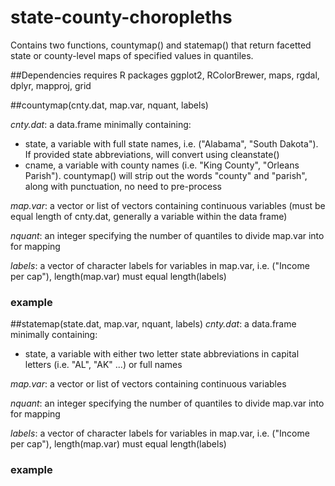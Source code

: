 # state-county-choropleths
Contains two functions, countymap() and statemap() that return facetted state or county-level maps of specified values in quantiles.

##Dependencies
requires R packages ggplot2, RColorBrewer, maps, rgdal, dplyr, mapproj, grid

##countymap(cnty.dat, map.var, nquant, labels)

*cnty.dat*: a data.frame minimally containing:

- state, a variable with full state names, i.e. ("Alabama", "South Dakota"). If provided state abbreviations, will convert using cleanstate()
- cname, a variable with county names (i.e. "King County", "Orleans Parish"). countymap() will strip out the words "county" and "parish", along with punctuation, no need to pre-process

*map.var*: a vector or list of vectors containing continuous variables (must be equal length of cnty.dat, generally a variable within the data frame)

*nquant*: an integer specifying the number of quantiles to divide map.var into for mapping

*labels*: a vector of character labels for variables in map.var, i.e. ("Income per cap"), length(map.var) must equal length(labels)

### example

##statemap(state.dat, map.var, nquant, labels)
*cnty.dat*: a data.frame minimally containing:

- state, a variable with either two letter state abbreviations in capital letters (i.e. "AL", "AK" ...) or full names

*map.var*: a vector or list of vectors containing continuous variables

*nquant*: an integer specifying the number of quantiles to divide map.var into for mapping

*labels*: a vector of character labels for variables in map.var, i.e. ("Income per cap"), length(map.var) must equal length(labels)

### example
